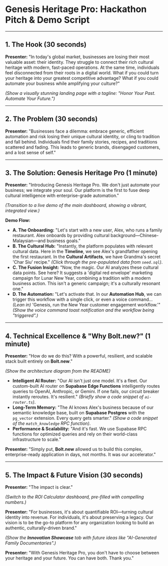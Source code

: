 # Genesis Heritage Pro: Hackathon Pitch & Demo Script

---

## 1. The Hook (30 seconds)

**Presenter:** "In today's global market, businesses are losing their most valuable asset: their identity. They struggle to connect their rich cultural heritage with modern, fast-paced operations. At the same time, individuals feel disconnected from their roots in a digital world. What if you could turn your heritage into your greatest competitive advantage? What if you could automate your business while amplifying your culture?"

*(Show a visually stunning landing page with a tagline: "Honor Your Past. Automate Your Future.")*

---

## 2. The Problem (30 seconds)

**Presenter:** "Businesses face a dilemma: embrace generic, efficient automation and risk losing their unique cultural identity, or cling to tradition and fall behind. Individuals find their family stories, recipes, and traditions scattered and fading. This leads to generic brands, disengaged customers, and a lost sense of self."

---

## 3. The Solution: Genesis Heritage Pro (1 minute)

**Presenter:** "Introducing Genesis Heritage Pro. We don't just automate your business; we integrate your soul. Our platform is the first to fuse deep cultural intelligence with enterprise-grade automation."

*(Transition to a live demo of the main dashboard, showing a vibrant, integrated view.)*

**Demo Flow:**

*   **A. The Onboarding:** "Let's start with a new user, Alex, who runs a family restaurant. Alex onboards by providing cultural background—Chinese-Malaysian—and business goals."
*   **B. The Cultural Hub:** "Instantly, the platform populates with relevant cultural data. Here in the **Timeline**, we see Alex's grandfather opening the first restaurant. In the **Cultural Artifacts**, we have Grandma's secret 'Char Siu' recipe."
    *(Click through the pre-populated data from `seed.sql`)*.
*   **C. The Fusion Insight:** "Now, the magic. Our AI analyzes these cultural data points. See here? It suggests a 'digital red envelope' marketing campaign for Lunar New Year, combining a tradition with a modern business action. This isn't a generic campaign; it's a culturally resonant one."
*   **D. The Automation:** "Let's activate that. In our **Automation Hub**, we can trigger this workflow with a single click, or even a voice command... *(Lean in)* 'Genesis, run the New Year customer engagement workflow.'"
    *(Show the voice command toast notification and the workflow being "triggered".)*

---

## 4. Technical Excellence & "Why Bolt.new?" (1 minute)

**Presenter:** "How do we do this? With a powerful, resilient, and scalable stack built entirely on **Bolt.new**."

*(Show the architecture diagram from the README)*

*   **Intelligent AI Router:** "Our AI isn't just one model. It's a fleet. Our custom-built AI router on **Supabase Edge Functions** intelligently routes queries to OpenAI, Anthropic, or Gemini. If one fails, our circuit breaker instantly reroutes. It's resilient."
    *(Briefly show a code snippet of `ai-router.ts`)*.
*   **Long-Term Memory:** "The AI knows Alex's business because of our semantic knowledge base, built on **Supabase Postgres** with the `pg_vector` extension. Every query gets smarter."
    *(Show a code snippet of the `match_knowledge` RPC function)*.
*   **Performance & Scalability:** "And it's fast. We use Supabase RPC functions for optimized queries and rely on their world-class infrastructure to scale."

**Presenter:** "Simply put, **Bolt.new** allowed us to build this complex, enterprise-ready application in days, not months. It was our accelerator."

---

## 5. The Impact & Future Vision (30 seconds)

**Presenter:** "The impact is clear."

*(Switch to the ROI Calculator dashboard, pre-filled with compelling numbers.)*

**Presenter:** "For businesses, it's about quantifiable ROI—turning cultural identity into revenue. For individuals, it's about preserving a legacy. Our vision is to be the go-to platform for any organization looking to build an authentic, culturally-driven brand."

*(Show the **Innovation Showcase** tab with future ideas like "AI-Generated Family Documentaries".)*

**Presenter:** "With Genesis Heritage Pro, you don't have to choose between your heritage and your future. You can have both. Thank you." 